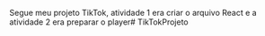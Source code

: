Segue meu projeto TikTok, atividade 1 era criar o arquivo React e a atividade 2 era preparar o player# TikTokProjeto
